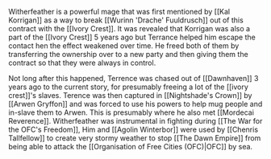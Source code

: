 Witherfeather is a powerful mage that was first mentioned by [[Kal Korrigan]] as a way to break [[Wurinn 'Drache' Fuuldrusch]] out of this contract with the [[Ivory Crest]]. It was revealed that Korrigan was also a part of the [[Ivory Crest]] 5 years ago but Terrance helped him escape the contact hen the effect weakened over time. He freed both of them by transferring the ownership over to a new party and then giving them the contract so that they were always in control. 

Not long after this happened, Terrence was chased out of [[Dawnhaven]] 3 years ago to the current story, for presumably freeing a lot of the [[ivory crest]]'s slaves. Terence was then captured in [[Nightshade's Crown]] by [[Arwen Gryffon]] and was forced to use his powers to help mug people and in-slave them to Arwen. This is presumably where he also met [[Mordecai Reverence]]. Witherfeather was instrumental in fighting during [[The War for the OFC's Freedom]], Him and [[Agolin Winterbor]] were used by [[Chenris Tallfellow]] to create very stormy weather to stop [[The Dawn Empire]] from being able to attack the [[Organisation of Free Cities (OFC)|OFC]] by sea. 